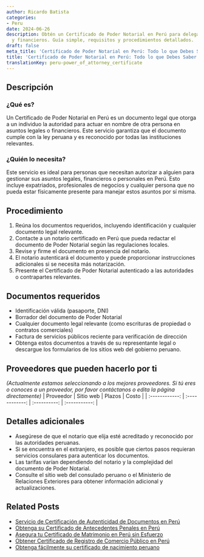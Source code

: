 ```yaml
---
author: Ricardo Batista
categories:
- Peru
date: 2024-06-26
description: Obtén un Certificado de Poder Notarial en Perú para delegar asuntos legales
  y financieros. Guía simple, requisitos y procedimientos detallados.
draft: false
meta_title: 'Certificado de Poder Notarial en Perú: Todo lo que Debes Saber'
title: 'Certificado de Poder Notarial en Perú: Todo lo que Debes Saber'
translationKey: peru-power_of_attorney_certificate
---
```



## Descripción
### ¿Qué es?
Un Certificado de Poder Notarial en Perú es un documento legal que otorga a un individuo la autoridad para actuar en nombre de otra persona en asuntos legales o financieros. Este servicio garantiza que el documento cumple con la ley peruana y es reconocido por todas las instituciones relevantes.

### ¿Quién lo necesita?
Este servicio es ideal para personas que necesitan autorizar a alguien para gestionar sus asuntos legales, financieros o personales en Perú. Esto incluye expatriados, profesionales de negocios y cualquier persona que no pueda estar físicamente presente para manejar estos asuntos por sí misma.

## Procedimiento

1. Reúna los documentos requeridos, incluyendo identificación y cualquier documento legal relevante.
2. Contacte a un notario certificado en Perú que pueda redactar el documento de Poder Notarial según las regulaciones locales.
3. Revise y firme el documento en presencia del notario.
4. El notario autenticará el documento y puede proporcionar instrucciones adicionales si se necesita más notarización.
5. Presente el Certificado de Poder Notarial autenticado a las autoridades o contrapartes relevantes.

## Documentos requeridos

- Identificación válida (pasaporte, DNI)
- Borrador del documento de Poder Notarial
- Cualquier documento legal relevante (como escrituras de propiedad o contratos comerciales)
- Factura de servicios públicos reciente para verificación de dirección
- Obtenga estos documentos a través de su representante legal o descargue los formularios de los sitios web del gobierno peruano.

## Proveedores que pueden hacerlo por ti
_(Actualmente estamos seleccionando a los mejores proveedores. Si tú eres o conoces a un proveedor, por favor contáctanos o edita la página directamente)_
| Proveedor      |    Sitio web    |    Plazos    |     Costo     |
| :------------: | :------------: | :----------: | :-----------: |

## Detalles adicionales

- Asegúrese de que el notario que elija esté acreditado y reconocido por las autoridades peruanas.
- Si se encuentra en el extranjero, es posible que ciertos pasos requieran servicios consulares para autenticar los documentos.
- Las tarifas varían dependiendo del notario y la complejidad del documento de Poder Notarial.
- Consulte el sitio web del consulado peruano o el Ministerio de Relaciones Exteriores para obtener información adicional y actualizaciones.


## Related Posts

- [Servicio de Certificación de Autenticidad de Documentos en Perú](https://tramitit.com/es/guides/peru/certificado_de_autenticidad_de_documentos/)
- [Obtenga su Certificado de Antecedentes Penales en Perú](https://tramitit.com/es/guides/peru/certificado_de_antecedentes_penales/)
- [Asegura tu Certificado de Matrimonio en Perú sin Esfuerzo](https://tramitit.com/es/guides/peru/certificado_de_matrimonio/)
- [Obtener Certificado de Registro de Comercio Público en Perú](https://tramitit.com/es/guides/peru/certificado_de_inscripción_en_el_registro_público_de_comercio/)
- [Obtenga fácilmente su certificado de nacimiento peruano](https://tramitit.com/es/guides/peru/certificado_de_nacimiento/)